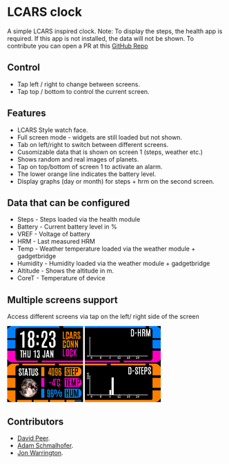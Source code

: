 # LCARS clock

A simple LCARS inspired clock.
Note: To display the steps, the health app is required. If this app is not installed, the data will not be shown.
To contribute you can open a PR at this [GitHub Repo]( https://github.com/peerdavid/BangleApps)

## Control
 * Tap left / right to change between screens.
 * Tap top / bottom to control the current screen.

## Features
 * LCARS Style watch face.
 * Full screen mode - widgets are still loaded but not shown.
 * Tab on left/right to switch between different screens.
 * Cusomizable data that is shown on screen 1 (steps, weather etc.)
 * Shows random and real images of planets.
 * Tap on top/bottom of screen 1 to activate an alarm.
 * The lower orange line indicates the battery level.
 * Display graphs (day or month) for steps + hrm on the second screen.

## Data that can be configured
 * Steps - Steps loaded via the health module
 * Battery - Current battery level in %
 * VREF - Voltage of battery
 * HRM - Last measured HRM
 * Temp - Weather temperature loaded via the weather module + gadgetbridge
 * Humidity - Humidity loaded via the weather module + gadgetbridge
 * Altitude - Shows the altitude in m.
 * CoreT - Temperature of device

## Multiple screens support
Access different screens via tap on the left/ right side of the screen

![](screenshot.png)
![](screenshot_2.png)


## Contributors
- [David Peer](https://github.com/peerdavid).
- [Adam Schmalhofer](https://github.com/adamschmalhofer).
- [Jon Warrington](https://github.com/BartokW).
